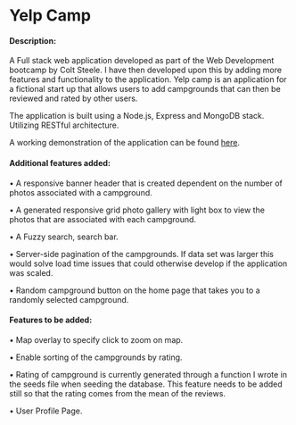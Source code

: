 # Yelp Camp

#### Description: 
A Full stack web application developed as part of the Web Development bootcamp by Colt Steele.
I have then developed upon this by adding more features and functionality to the application.
Yelp camp is an application for a fictional start up that allows users to add campgrounds that can then be reviewed and rated by other users. 

The application is built using a Node.js, Express and MongoDB stack. Utilizing RESTful architecture. 

A working demonstration of the application can be found [here](https://dry-anchorage-86124.herokuapp.com/).


#### Additional features added:
•	A responsive banner header that is created dependent on the number of photos associated with a campground. 

•	A generated responsive grid photo gallery with light box to view the photos that are associated with each campground.

•	A Fuzzy search, search bar. 

•	Server-side pagination of the campgrounds. If data set was larger this would solve load time issues that could otherwise develop if the application was scaled.

•	Random campground button on the home page that takes you to a randomly selected campground. 


#### Features to be added:  
•	Map overlay to specify click to zoom on map.

•	Enable sorting of the campgrounds by rating.

•	Rating of campground is currently generated through a function I wrote in the seeds file when seeding the database. This feature needs to be added still so that the rating comes from the mean of the reviews. 

•	User Profile Page.
